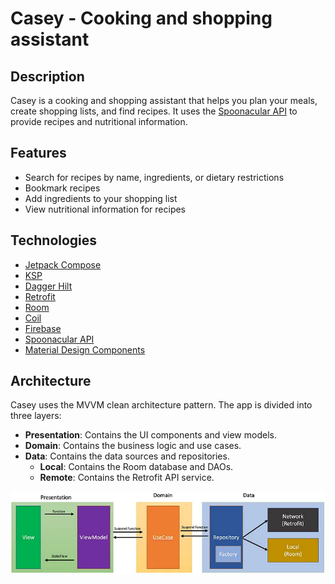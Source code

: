 # Casey - Cooking and shopping assistant

## Description

Casey is a cooking and shopping assistant that helps you plan your meals, create shopping lists, 
and find recipes. It uses the [Spoonacular API](https://spoonacular.com/food-api) to provide 
recipes and nutritional information.

## Features

- Search for recipes by name, ingredients, or dietary restrictions
- Bookmark recipes
- Add ingredients to your shopping list
- View nutritional information for recipes

## Technologies

- [Jetpack Compose](https://developer.android.com/jetpack/compose)
- [KSP](https://developer.android.com/kotlin/ksp)
- [Dagger Hilt](https://developer.android.com/training/dependency-injection/hilt-android)
- [Retrofit](https://square.github.io/retrofit/)
- [Room](https://developer.android.com/jetpack/androidx/releases/room)
- [Coil](https://coil-kt.github.io/coil/compose/)
- [Firebase](https://firebase.google.com/)
- [Spoonacular API](https://spoonacular.com/food-api)
- [Material Design Components](https://material.io/develop/android/docs/getting-started/)

## Architecture

Casey uses the MVVM clean architecture pattern. The app is divided into three layers:

- **Presentation**: Contains the UI components and view models.
- **Domain**: Contains the business logic and use cases.
- **Data**: Contains the data sources and repositories.
  - **Local**: Contains the Room database and DAOs.
  - **Remote**: Contains the Retrofit API service.

![mvvm_arch.png](mvvm_arch.png)